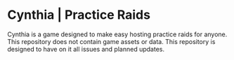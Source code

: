 # Cynthia | Practice Raids

Cynthia is a game designed to make easy hosting practice raids for anyone.
This repository does not contain game assets or data. This repository is designed to have on it all issues and planned updates.
